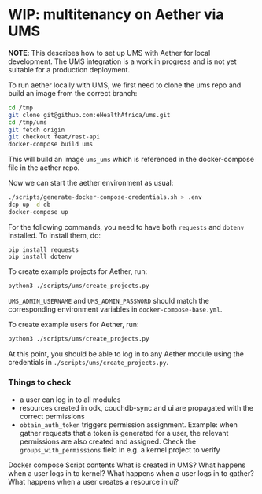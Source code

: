 # WIP: multitenancy on Aether via UMS

**NOTE**: This describes how to set up UMS with Aether for local development. The UMS integration is a work in progress and is not yet suitable for a production deployment. 

To run aether locally with UMS, we first need to clone the ums repo and build an image from the correct branch:

```bash
cd /tmp
git clone git@github.com:eHealthAfrica/ums.git
cd /tmp/ums
git fetch origin
git checkout feat/rest-api
docker-compose build ums
```

This will build an image `ums_ums` which is referenced in the docker-compose file
in the aether repo.

Now we can start the aether environment as usual:

```bash
./scripts/generate-docker-compose-credentials.sh > .env
dcp up -d db
docker-compose up
```

For the following commands, you need to have both `requests` and `dotenv` installed.
To install them, do:

```
pip install requests
pip install dotenv
```

To create example projects for Aether, run:

```bash
python3 ./scripts/ums/create_projects.py
```

`UMS_ADMIN_USERNAME` and `UMS_ADMIN_PASSWORD` should match the corresponding environment variables in `docker-compose-base.yml`.

To create example users for Aether, run:

```bash
python3 ./scripts/ums/create_projects.py
```

At this point, you should be able to log in to any Aether module using the credentials in `./scripts/ums/create_projects.py`.

### Things to check
- a user can log in to all modules
- resources created in odk, couchdb-sync and ui are propagated with the correct permissions
- `obtain_auth_token` triggers permission assignment. Example: when gather requests that a token is generated for a user, the relevant permissions are also created and assigned. Check the `groups_with_permissions` field in e.g. a kernel project to verify

Docker compose
Script contents
What is created in UMS?
What happens when a user logs in to kernel?
What happens when a user logs in to gather?
What happens when a user creates a resource in ui?
